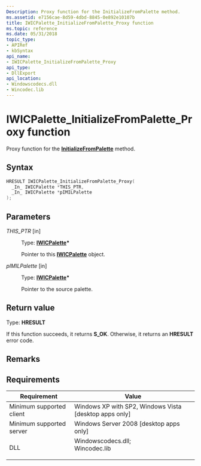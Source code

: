 ```yaml
---
Description: Proxy function for the InitializeFromPalette method.
ms.assetid: e7156cae-8d59-4dbd-8845-0e892e10107b
title: IWICPalette_InitializeFromPalette_Proxy function
ms.topic: reference
ms.date: 05/31/2018
topic_type: 
- APIRef
- kbSyntax
api_name: 
- IWICPalette_InitializeFromPalette_Proxy
api_type: 
- DllExport
api_location: 
- Windowscodecs.dll
- Wincodec.lib
---
```


# IWICPalette\_InitializeFromPalette\_Proxy function

Proxy function for the [**InitializeFromPalette**](/windows/desktop/api/Wincodec/nf-wincodec-iwicpalette-initializefrompalette) method.

## Syntax


```C++
HRESULT IWICPalette_InitializeFromPalette_Proxy(
  _In_ IWICPalette *THIS_PTR,
  _In_ IWICPalette *pIMILPalette
);
```



## Parameters

<dl> <dt>

*THIS\_PTR* \[in\]
</dt> <dd>

Type: **[**IWICPalette**](/windows/desktop/api/Wincodec/nn-wincodec-iwicpalette)\***

Pointer to this [**IWICPalette**](/windows/desktop/api/Wincodec/nn-wincodec-iwicpalette) object.

</dd> <dt>

*pIMILPalette* \[in\]
</dt> <dd>

Type: **[**IWICPalette**](/windows/desktop/api/Wincodec/nn-wincodec-iwicpalette)\***

Pointer to the source palette.

</dd> </dl>

## Return value

Type: **HRESULT**

If this function succeeds, it returns **S\_OK**. Otherwise, it returns an **HRESULT** error code.

## Remarks

## Requirements



| Requirement | Value |
|-------------------------------------|------------------------------------------------------------------------------------------------------------------------------------------------------------------|
| Minimum supported client<br/> | Windows XP with SP2, Windows Vista \[desktop apps only\]<br/>                                                                                              |
| Minimum supported server<br/> | Windows Server 2008 \[desktop apps only\]<br/>                                                                                                             |
| DLL<br/>                      | <dl> <dt>Windowscodecs.dll; </dt> <dt>Wincodec.lib</dt> </dl> |



 

 




